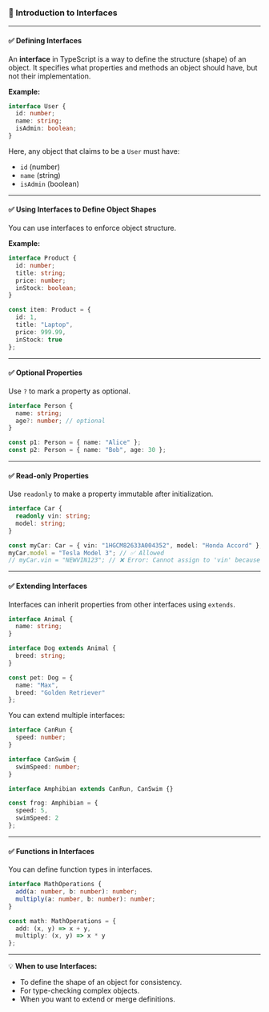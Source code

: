 ### 📘 Introduction to Interfaces

---

#### ✅ **Defining Interfaces**

An **interface** in TypeScript is a way to define the structure (shape) of an object.
It specifies what properties and methods an object should have, but not their implementation.

**Example:**

```ts
interface User {
  id: number;
  name: string;
  isAdmin: boolean;
}
```

Here, any object that claims to be a `User` must have:

* `id` (number)
* `name` (string)
* `isAdmin` (boolean)

---

#### ✅ **Using Interfaces to Define Object Shapes**

You can use interfaces to enforce object structure.

**Example:**

```ts
interface Product {
  id: number;
  title: string;
  price: number;
  inStock: boolean;
}

const item: Product = {
  id: 1,
  title: "Laptop",
  price: 999.99,
  inStock: true
};
```

---

#### ✅ **Optional Properties**

Use `?` to mark a property as optional.

```ts
interface Person {
  name: string;
  age?: number; // optional
}

const p1: Person = { name: "Alice" };
const p2: Person = { name: "Bob", age: 30 };
```

---

#### ✅ **Read-only Properties**

Use `readonly` to make a property immutable after initialization.

```ts
interface Car {
  readonly vin: string;
  model: string;
}

const myCar: Car = { vin: "1HGCM82633A004352", model: "Honda Accord" };
myCar.model = "Tesla Model 3"; // ✅ Allowed
// myCar.vin = "NEWVIN123"; // ❌ Error: Cannot assign to 'vin' because it is a read-only property
```

---

#### ✅ **Extending Interfaces**

Interfaces can inherit properties from other interfaces using `extends`.

```ts
interface Animal {
  name: string;
}

interface Dog extends Animal {
  breed: string;
}

const pet: Dog = {
  name: "Max",
  breed: "Golden Retriever"
};
```

You can extend multiple interfaces:

```ts
interface CanRun {
  speed: number;
}

interface CanSwim {
  swimSpeed: number;
}

interface Amphibian extends CanRun, CanSwim {}

const frog: Amphibian = {
  speed: 5,
  swimSpeed: 2
};
```

---

#### ✅ **Functions in Interfaces**

You can define function types in interfaces.

```ts
interface MathOperations {
  add(a: number, b: number): number;
  multiply(a: number, b: number): number;
}

const math: MathOperations = {
  add: (x, y) => x + y,
  multiply: (x, y) => x * y
};
```

---

💡 **When to use Interfaces:**

* To define the shape of an object for consistency.
* For type-checking complex objects.
* When you want to extend or merge definitions.